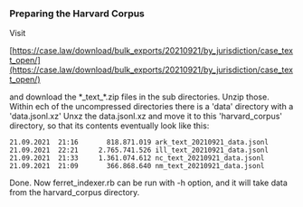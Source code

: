 ### Preparing the Harvard Corpus

Visit

[https://case.law/download/bulk_exports/20210921/by_jurisdiction/case_text_open/](https://case.law/download/bulk_exports/20210921/by_jurisdiction/case_text_open/)

and download the \*\_text\_\*.zip files in the sub directories.
Unzip those.
Within ech of the uncompressed directories there is a 'data' directory with a 'data.jsonl.xz'
Unxz the data.jsonl.xz and move it to this 'harvard_corpus' directory,
so that its contents eventually look like this:
```
21.09.2021  21:16       818.871.019 ark_text_20210921_data.jsonl
21.09.2021  22:21     2.765.741.526 ill_text_20210921_data.jsonl
21.09.2021  21:33     1.361.074.612 nc_text_20210921_data.jsonl
21.09.2021  21:09       366.868.640 nm_text_20210921_data.jsonl
```
Done. Now ferret_indexer.rb can be run with -h option, and it will take data from the harvard_corpus directory.